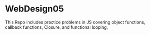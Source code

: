 # WebDesign05
This Repo includes practice problems in JS covering object functions, callback functions, Closure, and functional looping, 
